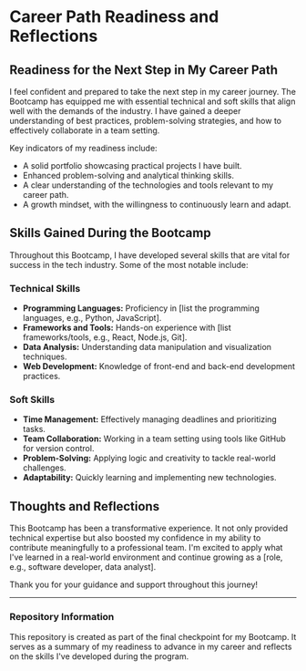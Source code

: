 # Career Path Readiness and Reflections

## Readiness for the Next Step in My Career Path

I feel confident and prepared to take the next step in my career journey. The Bootcamp has equipped me with essential technical and soft skills that align well with the demands of the industry. I have gained a deeper understanding of best practices, problem-solving strategies, and how to effectively collaborate in a team setting. 

Key indicators of my readiness include:
- A solid portfolio showcasing practical projects I have built.
- Enhanced problem-solving and analytical thinking skills.
- A clear understanding of the technologies and tools relevant to my career path.
- A growth mindset, with the willingness to continuously learn and adapt.

## Skills Gained During the Bootcamp

Throughout this Bootcamp, I have developed several skills that are vital for success in the tech industry. Some of the most notable include:

### Technical Skills
- **Programming Languages:** Proficiency in [list the programming languages, e.g., Python, JavaScript].
- **Frameworks and Tools:** Hands-on experience with [list frameworks/tools, e.g., React, Node.js, Git].
- **Data Analysis:** Understanding data manipulation and visualization techniques.
- **Web Development:** Knowledge of front-end and back-end development practices.

### Soft Skills
- **Time Management:** Effectively managing deadlines and prioritizing tasks.
- **Team Collaboration:** Working in a team setting using tools like GitHub for version control.
- **Problem-Solving:** Applying logic and creativity to tackle real-world challenges.
- **Adaptability:** Quickly learning and implementing new technologies.

## Thoughts and Reflections

This Bootcamp has been a transformative experience. It not only provided technical expertise but also boosted my confidence in my ability to contribute meaningfully to a professional team. I'm excited to apply what I've learned in a real-world environment and continue growing as a [role, e.g., software developer, data analyst].

Thank you for your guidance and support throughout this journey!

---

### Repository Information

This repository is created as part of the final checkpoint for my Bootcamp. It serves as a summary of my readiness to advance in my career and reflects on the skills I've developed during the program. 
